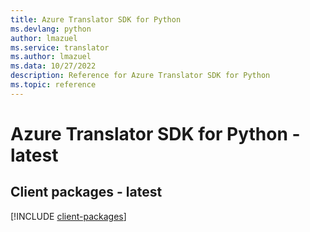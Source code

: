 ```yaml
---
title: Azure Translator SDK for Python
ms.devlang: python
author: lmazuel
ms.service: translator
ms.author: lmazuel
ms.data: 10/27/2022
description: Reference for Azure Translator SDK for Python
ms.topic: reference
---
```

# Azure Translator SDK for Python - latest

## Client packages - latest
[!INCLUDE [client-packages](translator-client-index.md)]